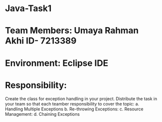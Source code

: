 # Java-Task1
# Team Members: Umaya Rahman Akhi ID- 7213389
# Environment: Eclipse IDE
# Responsibility:
Create the class for exception handling in your project. Distribute the task in your team so that each teamber responsibility to cover the topic:
a. Handling Multiple Exceptions 
b. Re-throwing Exceptions:
c. Resource Management:
d. Chaining Exceptions
